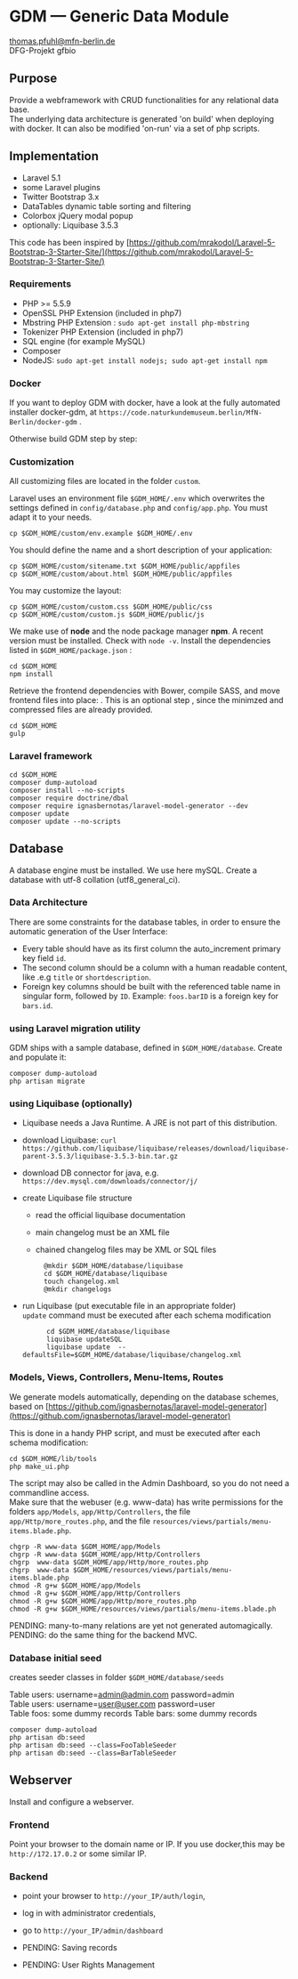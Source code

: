 # GDM — Generic Data Module
thomas.pfuhl@mfn-berlin.de   
DFG-Projekt gfbio   

## Purpose
Provide a webframework with CRUD functionalities for any relational data base.  
The underlying data architecture is generated 'on build' when deploying with docker.
It can also be modified 'on-run' via a set of php scripts.

## Implementation
- Laravel 5.1
- some Laravel plugins
- Twitter Bootstrap 3.x
- DataTables dynamic table sorting and filtering
- Colorbox jQuery modal popup
- optionally: Liquibase 3.5.3

This code has been inspired by 
[https://github.com/mrakodol/Laravel-5-Bootstrap-3-Starter-Site/](https://github.com/mrakodol/Laravel-5-Bootstrap-3-Starter-Site/)

### Requirements

- PHP >= 5.5.9
- OpenSSL PHP Extension (included in php7)
- Mbstring PHP Extension : `sudo apt-get install php-mbstring`   
- Tokenizer PHP Extension (included in php7)
- SQL engine (for example MySQL)
- Composer
- NodeJS:  `sudo apt-get install nodejs; sudo apt-get install npm`


### Docker
If you want to deploy GDM with docker, have a look at the fully automated installer docker-gdm,
at `https://code.naturkundemuseum.berlin/MfN-Berlin/docker-gdm` . 


Otherwise build GDM step by step:


### Customization

All customizing files are located in the folder ``custom``.

Laravel uses an environment file ``$GDM_HOME/.env`` which overwrites
the settings defined in  ``config/database.php`` and ``config/app.php``.
You must adapt it to your needs.

    cp $GDM_HOME/custom/env.example $GDM_HOME/.env

You should define the name and a short description of your application:

    cp $GDM_HOME/custom/sitename.txt $GDM_HOME/public/appfiles
    cp $GDM_HOME/custom/about.html $GDM_HOME/public/appfiles

You may customize the layout:

    cp $GDM_HOME/custom/custom.css $GDM_HOME/public/css
    cp $GDM_HOME/custom/custom.js $GDM_HOME/public/js

We make use of **node** and the node package manager **npm**.
A recent version must be installed. Check with ``node -v``.
Install the dependencies listed in ``$GDM_HOME/package.json`` :

    cd $GDM_HOME 
    npm install   

Retrieve the frontend dependencies with Bower, compile SASS, and move frontend files into place:  .
This is an optional step , since the minimzed and compressed files are already provided.

    cd $GDM_HOME 
    gulp

### Laravel framework

    cd $GDM_HOME 
    composer dump-autoload
    composer install --no-scripts
    composer require doctrine/dbal  
    composer require ignasbernotas/laravel-model-generator --dev
    composer update  
    composer update --no-scripts

## Database 

A database engine must be installed. We use here mySQL.
Create a database with utf-8 collation (utf8_general_ci).

### Data Architecture

There are some constraints for the database tables, 
in order to ensure the automatic generation of the User Interface:

- Every table should have as its first column the auto_increment primary key field  `id`.
- The second column should be a column with a human readable content, like .e.g `title` or `shortdescription`.
- Foreign key columns should be built with the referenced table name in singular form, followed by `ID`.
Example: `foos.barID` is a foreign key for `bars.id`.

### using Laravel migration utility

GDM ships with a sample database, defined in `$GDM_HOME/database`. Create and populate it:

    composer dump-autoload
    php artisan migrate  


### using Liquibase (optionally)

- Liquibase needs a Java Runtime. A JRE is not part of this distribution.
- download Liquibase: `curl https://github.com/liquibase/liquibase/releases/download/liquibase-parent-3.5.3/liquibase-3.5.3-bin.tar.gz`
- download DB connector for java, e.g. `https://dev.mysql.com/downloads/connector/j/`
- create Liquibase file structure  
    - read the official liquibase documentation 
    - main changelog must be an XML file   
    - chained changelog files may be XML or SQL files   
 
            @mkdir $GDM_HOME/database/liquibase   
            cd $GDM_HOME/database/liquibase   
            touch changelog.xml   
            @mkdir changelogs   

- run Liquibase (put executable file in an appropriate folder)  
`update` command must be executed after each schema modification

            cd $GDM_HOME/database/liquibase   
            liquibase updateSQL   
            liquibase update  --defaultsFile=$GDM_HOME/database/liquibase/changelog.xml

### Models, Views, Controllers, Menu-Items, Routes
    
We generate models automatically, depending on the database schemes,    
based on [https://github.com/ignasbernotas/laravel-model-generator](https://github.com/ignasbernotas/laravel-model-generator)

This is done in a handy PHP script, and must be executed after each schema modification: 

    cd $GDM_HOME/lib/tools
    php make_ui.php

The script may also be called in the Admin Dashboard, so you do not need a commandline access.   
Make sure that the webuser (e.g. www-data) has write permissions for the folders 
`app/Models`, 
`app/Http/Controllers`,
the file `app/Http/more_routes.php`,
and the file `resources/views/partials/menu-items.blade.php`.

    chgrp -R www-data $GDM_HOME/app/Models
    chgrp -R www-data $GDM_HOME/app/Http/Controllers
    chgrp  www-data $GDM_HOME/app/Http/more_routes.php
    chgrp  www-data $GDM_HOME/resources/views/partials/menu-items.blade.php
    chmod -R g+w $GDM_HOME/app/Models
    chmod -R g+w $GDM_HOME/app/Http/Controllers
    chmod -R g+w $GDM_HOME/app/Http/more_routes.php
    chmod -R g+w $GDM_HOME/resources/views/partials/menu-items.blade.ph


PENDING: many-to-many relations are yet not generated automagically.   
PENDING: do the same thing for the backend MVC.  


### Database initial seed
creates seeder classes in folder ``$GDM_HOME/database/seeds``

Table users: username=admin@admin.com   password=admin  
Table users: username=user@user.com   password=user  
Table foos: some dummy records
Table bars: some dummy records

    composer dump-autoload
    php artisan db:seed  
    php artisan db:seed --class=FooTableSeeder
    php artisan db:seed --class=BarTableSeeder

## Webserver
Install and configure a webserver.

### Frontend
Point your browser to the domain name or IP.
If you use docker,this may be ``http://172.17.0.2`` or some similar IP.

### Backend
- point your browser to ``http://your_IP/auth/login``,
- log in with administrator credentials,
- go to ``http://your_IP/admin/dashboard``

- PENDING: Saving records 
- PENDING: User Rights Management



